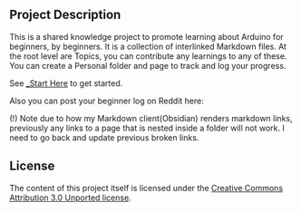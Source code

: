 ## Project Description

This is a shared knowledge project to promote learning about Arduino for beginners, by beginners. It is a collection of interlinked Markdown files. At the root level are Topics, you can contribute any learnings to any of these. You can create a Personal folder and page to track and log your progress.

See [_Start Here](_Start%20Here.md) to get started.

Also you can post your beginner log on Reddit here: 

(!) Note due to how my Markdown client(Obsidian) renders markdown links, previously any links to a page that is nested inside a folder will not work. I need to go back and update previous broken links. 

## License

The content of this project itself is licensed under the [Creative Commons Attribution 3.0 Unported license](https://creativecommons.org/licenses/by/3.0/). 